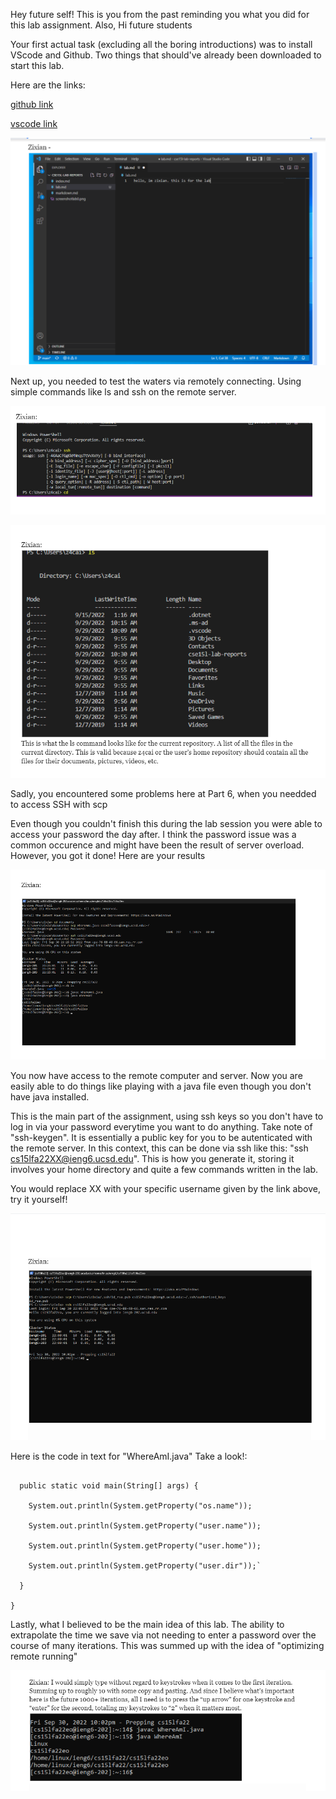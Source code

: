 Hey future self! This is you from the past reminding you what you did for this lab assignment. Also, Hi future students

Your first actual task (excluding all the boring introductions) was to install VScode and Github. Two things that should've already been downloaded to start this lab.

Here are the links:

[github link](https://desktop.github.com/)

[vscode link](https://code.visualstudio.com/)


![1](vscode(labreport).png)

Next up, you needed to test the waters via remotely connecting. Using simple commands like ls and ssh on the remote server.

![2](simple%20commands.png)

![3](testing%20ls.png)

Sadly, you encountered some problems here at Part 6, when you needded to access SSH with scp

Even though you couldn't finish this during the lab session you were able to access your password the day after. I think the password issue was a common occurence and might have been the result of server overload. However, you got it done! Here are your results

![4](moving%20files%20ssh%20via%20scp.png)

You now have access to the remote computer and server. Now you are easily able to do things like playing with a java file even though you don't have java installed. 

This is the main part of the assignment, using ssh keys so you don't have to log in via your password everytime you want to do anything. Take note of "ssh-keygen". It is essentially a public key for you to be autenticated with the remote server. In this context, this can be done via ssh like this: "ssh cs15lfa22XX@ieng6.ucsd.edu".  This is how you generate it, storing it involves your home directory and quite a few commands written in the lab.

You would replace XX with your specific username given by the link above, try it yourself!

![5](ssh%20keys.png)

Here is the code in text for "WhereAmI.java" Take a look!:

```class WhereAmI {

  public static void main(String[] args) {

    System.out.println(System.getProperty("os.name"));

    System.out.println(System.getProperty("user.name"));

    System.out.println(System.getProperty("user.home"));

    System.out.println(System.getProperty("user.dir"));`

  }
  
}
```



Lastly, what I believed to be the main idea of this lab. The ability to extrapolate the time we save via not needing to enter a password over the course of many iterations. This was summed up with the idea of "optimizing remote running"

![6](optimizing%20remote%20running.png)


